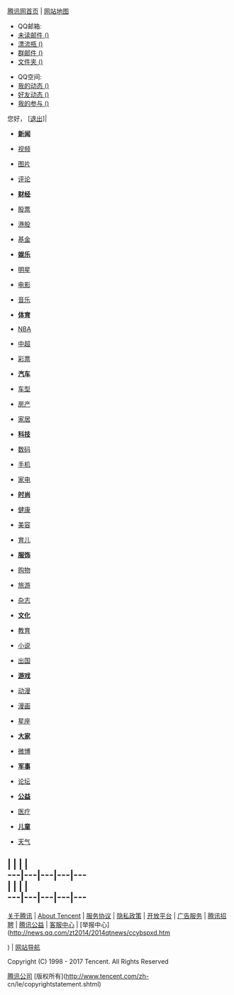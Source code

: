 [腾讯网首页](http://www.qq.com/) | [网站地图](http://www.qq.com/map/)

[](http://mail.qq.com) [](http://qzone.qq.com) [](javascript:void\(0\);)

[](http://mail.qq.com)

  * QQ邮箱:
  * [未读邮件 ()](http://mail.qq.com)
  * [漂流瓶 ()](http://mail.qq.com)
  * [群邮件 ()](http://mail.qq.com)
  * [文件夹 ()](http://mail.qq.com)

[](http://qzone.qq.com)

  * QQ空间:
  * [我的动态 ()](http://qzone.qq.com)
  * [好友动态 ()](http://qzone.qq.com)
  * [我的参与 ()](http://qzone.qq.com)

您好， [[退出](javascript:void\(0\);)]|

  * **[新闻](http://news.qq.com/)**
  * [视频](http://v.qq.com/)
  * [图片](http://pp.qq.com/)
  * [评论](http://view.news.qq.com/)

  * **[财经](http://finance.qq.com/)**
  * [股票](http://finance.qq.com/stock/)
  * [港股](http://finance.qq.com/hk/)
  * [基金](http://finance.qq.com/fund/)

  * **[娱乐](http://ent.qq.com/)**
  * [明星](http://ent.qq.com/star/)
  * [电影](http://ent.qq.com/movie/)
  * [音乐](http://yue.qq.com/)

  * **[体育](http://sports.qq.com/)**
  * [NBA](http://sports.qq.com/nba/)
  * [中超](http://sports.qq.com/csocce/csl/)
  * [彩票](http://sports.qq.com/lottery/)

  * **[汽车](http://auto.qq.com/)**
  * [车型](http://data.auto.qq.com/car_brand/index.shtml)
  * [房产](http://house.qq.com/)
  * [家居](http://c.l.qq.com/lclick?seq=20120810000275&loc=hdjc)

  * **[科技](http://tech.qq.com/)**
  * [数码](http://digi.tech.qq.com/)
  * [手机](http://digi.tech.qq.com/mobile/)
  * [家电](http://hea.qq.com)

  * **[时尚](http://fashion.qq.com/)**
  * [健康](http://health.qq.com/)
  * [美容](http://fashion.qq.com/beauty/beauty_list.htm)
  * [育儿](http://baby.qq.com/)

  * **[服饰](http://fashion.qq.com/vogue/)**
  * [购物](http://www.paipai.com/)
  * [旅游](http://trip.elong.com/)
  * [杂志](http://mag.book.qq.com)

  * **[文化](http://cul.qq.com/)**
  * [教育](http://edu.qq.com/)
  * [小说](http://dushu.qq.com/findex.html?g_f=70005)
  * [出国](http://abroad.qq.com/)

  * **[游戏](http://games.qq.com/)**
  * [动漫](http://comic.qq.com/)
  * [漫画](http://ac.qq.com)
  * [星座](http://astro.fashion.qq.com/)

  * **[大家](http://dajia.qq.com/)**
  * [微博](http://t.qq.com/?from=11)

  * **[军事](http://mil.qq.com/mil_index.htm)**
  * [论坛](http://bbs.qq.com/)

  * **[公益](http://gongyi.qq.com/)**
  * [医疗](http://yiliao.qq.com/)

  * **[儿童](http://kid.qq.com/)**
  * [天气](http://weather.news.qq.com/)

|  |  |  |  
---|---|---|---|---  
|  |  |  |  
---|---|---|---|---  
---  
  
[关于腾讯](http://www.tencent.com/) | [About
Tencent](http://www.tencent.com/index_e.shtml) |
[服务协议](http://www.qq.com/contract.shtml) |
[隐私政策](http://www.qq.com/privacy.htm) | [开放平台](http://open.qq.com/) |
[广告服务](http://www.tencentmind.com/) | [腾讯招聘](http://hr.tencent.com/) |
[腾讯公益](http://gongyi.qq.com/) | [客服中心](http://service.qq.com/) |
[举报中心](http://news.qq.com/zt2014/2014qtnews/ccybspxd.htm

) | [网站导航](http://www.qq.com/map/)

Copyright (C) 1998 - 2017 Tencent. All Rights Reserved

[腾讯公司](http://www.tencent.com/) [版权所有](http://www.tencent.com/zh-
cn/le/copyrightstatement.shtml)

